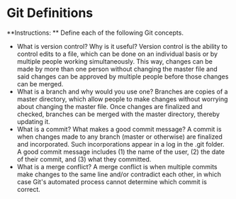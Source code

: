 # Git Definitions

**Instructions: ** Define each of the following Git concepts.

* What is version control?  Why is it useful?
	Version control is the ability to control edits to a file, which can be done on an individual basis or by multiple people working simultaneously. This way, changes can be made by more than one person without changing the master file and said changes can be approved by multiple people before those changes can be merged.
* What is a branch and why would you use one?
	Branches are copies of a master directory, which allow people to make changes without worrying about changing the master file. Once changes are finalized and checked, branches can be merged with the master directory, thereby updating it.
* What is a commit? What makes a good commit message?
	A commit is when changes made to any branch (master or otherwise) are finalized and incorporated. Such incorporations appear in a log in the .git folder. A good commit message includes (1) the name of the user, (2) the date of their commit, and (3) what they committed.
* What is a merge conflict?
	A merge conflict is when multiple commits make changes to the same line and/or contradict each other, in which case Git's automated process cannot determine which commit is correct.